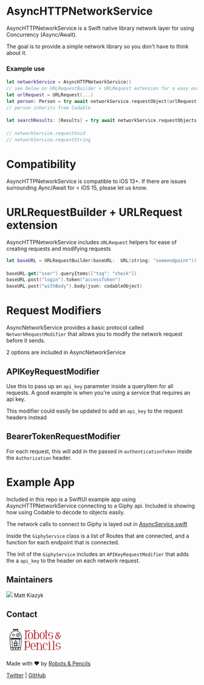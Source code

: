 # AsyncHTTPNetworkService

AsyncHTTPNetworkService is a Swift native library network layer for using Concurrency (Async/Await).

The goal is to provide a simple network library so you don't have to think about it. 


### Example use

```swift
let networkService = AsyncHTTPNetworkService()
// see below on URLRequestBuilder + URLRequest extension for a easy example creating URL Requests
let urlRequest = URLRequest(...)
let person: Person = try await networkService.requestObject(urlRequest)
// person inherits from Codable

let searchResults: [Results] = try await networkService.requestObjects(urlRequest)

// networkService.requestVoid
// networkService.requestString

```

# Compatibility

AsyncHTTPNetworkService is compatible to iOS 13+. If there are issues surrounding Aync/Await for < iOS 15, please let us know. 

# URLRequestBuilder + URLRequest extension

AsyncHTTPNetworkService includes `URLRequest` helpers for ease of creating requests and modifying requests 

```swift
let baseURL = URLRequestBuilder(baseURL:  URL(string: "someendpoint"))

baseURL.get("user").queryItems(["tag": "check"])
baseURL.post("login").token("accessToken")
baseURL.post("withBody").body(json: codableObject)
```

# Request Modifiers

AsyncNetworkService provides a basic protocol called `NetworkRequestModifier` that allows you to modify the network request before it sends. 

2 options are included in AsyncNetworkService

## APIKeyRequestModifier
Use this to pass up an `api_key` parameter inside a queryItem for all requests. A good example is when you're using a service that requires an api key. 

This modifier could easily be updated to add an `api_key` to the request headers instead

## BearerTokenRequestModifier

For each request, this will add in the passed in `authenticationToken` inside the `Authorization` header.


# Example App

Included in this repo is a SwiftUI example app using AsyncHTTPNetworkService connecting to a Giphy api. Included is showing how using Codable to decode to objects easily. 

The network calls to connect to Giphy is layed out in [AsyncService.swift](https://github.com/RobotsAndPencils/AsyncHTTPNetworkService/blob/main/AsyncNetworkServiceExample/AsyncService.swift)

Inside the `GiphyService` class is a list of Routes that are connected, and a function for each endpoint that is connected. 

The init of the `GiphyService` includes an `APIKeyRequestModifier` that adds the a `api_key` to the header on each network request.

## Maintainers

[![](https://github.com/mattkiazyk.png?size=50)](https://github.com/mattkiazyk) Matt Kiazyk


## Contact

<a href="http://www.robotsandpencils.com"><img src="R&PLogo.png" width="153" height="74" /></a>

Made with ❤️ by [Robots & Pencils](http://www.robotsandpencils.com)

[Twitter](https://twitter.com/robotsNpencils) | [GitHub](https://github.com/robotsandpencils)
